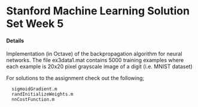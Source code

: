 # Stanford Machine Learning Solution Set Week 5

#### Details

Implementation (in Octave) of the backpropagation algorithm for neural networks.
The file ex3data1.mat contains 5000 training examples where each example 
is 20x20 pixel grayscale image of a digit (i.e. MNIST dataset)

For solutions to the assignment check out the following;
```
  sigmoidGradient.m
  randInitializeWeights.m
  nnCostFunction.m
```

